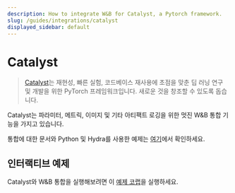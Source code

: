 ```yaml
---
description: How to integrate W&B for Catalyst, a Pytorch framework.
slug: /guides/integrations/catalyst
displayed_sidebar: default
---
```


# Catalyst

> [Catalyst](https://github.com/catalyst-team/catalyst)는 재현성, 빠른 실험, 코드베이스 재사용에 초점을 맞춘 딥 러닝 연구 및 개발을 위한 PyTorch 프레임워크입니다. 새로운 것을 창조할 수 있도록 돕습니다.

Catalyst는 파라미터, 메트릭, 이미지 및 기타 아티팩트 로깅을 위한 멋진 W&B 통합 기능을 가지고 있습니다.

통합에 대한 문서와 Python 및 Hydra를 사용한 예제는 [여기](https://catalyst-team.github.io/catalyst/api/loggers.html#catalyst.loggers.wandb.WandbLogger)에서 확인하세요.

## 인터랙티브 예제

Catalyst와 W&B 통합을 실행해보려면 이 [예제 코랩](https://colab.research.google.com/drive/1PD0LnXiADCtt4mu7bzv7VfQkFXVrPxJq?usp=sharing)을 실행하세요.